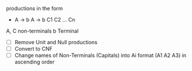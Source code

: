 productions in the form
- A -> b
  A -> b C1 C2 ... Cn

A, C non-terminals
b Terminal

- [ ] Remove Unit and Null productions
- [ ] Convert to CNF
- [ ] Change names of Non-Terminals (Capitals) into Ai format (A1 A2 A3) in ascending order